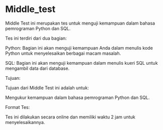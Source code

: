 # Middle_test
Middle Test ini merupakan tes untuk menguji kemampuan dalam bahasa pemrograman Python dan SQL. 

Tes ini terdiri dari dua bagian:

Python: Bagian ini akan menguji kemampuan Anda dalam menulis kode Python untuk menyelesaikan berbagai macam masalah.

SQL: Bagian ini akan menguji kemampuan dalam menulis kueri SQL untuk mengambil data dari database.

Tujuan:

Tujuan dari Middle Test ini adalah untuk:

Mengukur kemampuan dalam bahasa pemrograman Python dan SQL.

Format Tes:

Tes ini dilakukan secara online dan memiliki waktu 2 jam untuk menyelesaikannya.

